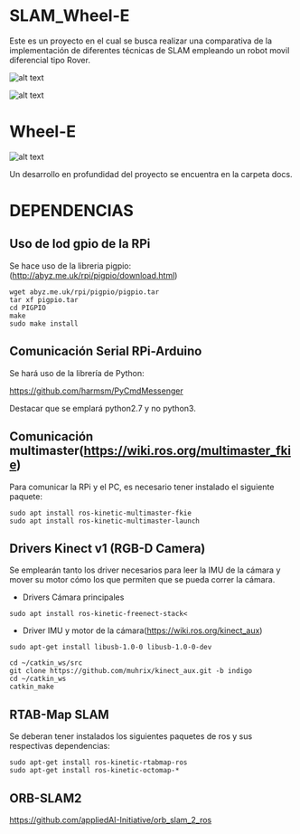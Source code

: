 # SLAM_Wheel-E
Este es un proyecto en el cual se busca realizar una comparativa de la implementación de diferentes técnicas de SLAM empleando un robot movil diferencial tipo Rover.

![alt text](/docs/latex/images/slam/bag1_rtabmapbonito "RTABmap")

![alt text](/docs/latex/images/slam/bag3_orb_map "ORB")

# Wheel-E 
![alt text](/docs/latex/images/wheele_real "wheele")

Un desarrollo en profundidad del proyecto se encuentra en la carpeta docs.

# DEPENDENCIAS
## Uso de lod gpio de la RPi
Se hace uso de la libreria pigpio:(http://abyz.me.uk/rpi/pigpio/download.html)

```
wget abyz.me.uk/rpi/pigpio/pigpio.tar
tar xf pigpio.tar
cd PIGPIO
make
sudo make install
```

## Comunicación Serial RPi-Arduino
Se hará uso de la librería de Python:

https://github.com/harmsm/PyCmdMessenger

Destacar que se emplará python2.7 y no python3.

## Comunicación multimaster(https://wiki.ros.org/multimaster_fkie)
Para comunicar la RPi y el PC, es necesario tener instalado el siguiente paquete:

```
sudo apt install ros-kinetic-multimaster-fkie
sudo apt install ros-kinetic-multimaster-launch
```

## Drivers Kinect v1 (RGB-D Camera)
Se emplearán tanto los driver necesarios para leer la IMU de la cámara y mover su motor cómo los que permiten que se pueda correr la cámara.

 - Drivers Cámara principales
```
sudo apt install ros-kinetic-freenect-stack<
```

 - Driver IMU y motor de la cámara(https://wiki.ros.org/kinect_aux)
```
sudo apt-get install libusb-1.0-0 libusb-1.0-0-dev
```
```
cd ~/catkin_ws/src
git clone https://github.com/muhrix/kinect_aux.git -b indigo
cd ~/catkin_ws
catkin_make
```

## RTAB-Map SLAM
Se deberan tener instalados los siguientes paquetes de ros y sus respectivas dependencias:
```
sudo apt-get install ros-kinetic-rtabmap-ros
sudo apt-get install ros-kinetic-octomap-*

```

## ORB-SLAM2

https://github.com/appliedAI-Initiative/orb_slam_2_ros

